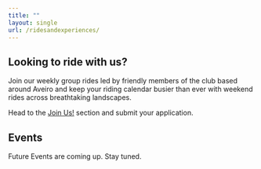 ```yaml
---
title: ""
layout: single
url: /ridesandexperiences/
---
```


## Looking to ride with us?

Join our weekly group rides led by friendly members of the club based around Aveiro and keep your riding calendar busier than ever with weekend rides across breathtaking landscapes.

Head to the [Join Us!](https://www.aveiro.cc/joinus/) section and submit your application.

## Events
Future Events are coming up. Stay tuned.